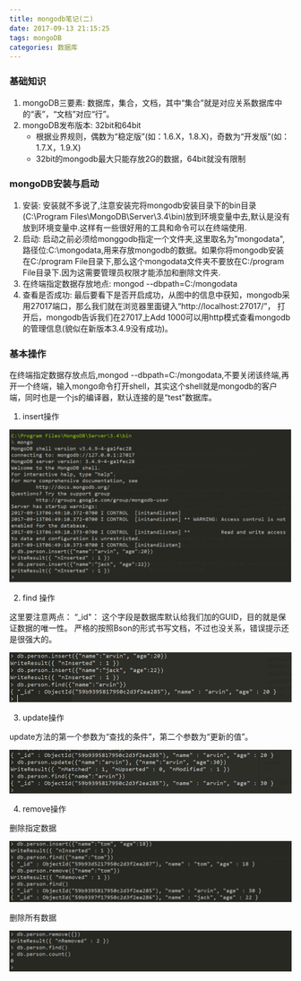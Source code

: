 ```yaml
---
title: mongodb笔记(二)
date: 2017-09-13 21:15:25
tags: mongoDB
categories: 数据库
---
```


### 基础知识
1. mongoDB三要素: 数据库，集合，文档，其中“集合”就是对应关系数据库中的“表”，“文档”对应“行”。
2. mongoDB发布版本: 32bit和64bit
    * 根据业界规则，偶数为“稳定版”(如：1.6.X，1.8.X)，奇数为“开发版”(如：1.7.X，1.9.X)
    * 32bit的mongodb最大只能存放2G的数据，64bit就没有限制

### mongoDB安装与启动
1. 安装: 安装就不多说了,注意安装完将mongodb安装目录下的bin目录(C:\Program Files\MongoDB\Server\3.4\bin)放到环境变量中去,默认是没有放到环境变量中.这样有一些很好用的工具和命令可以在终端使用.
2. 启动: 启动之前必须给monggodb指定一个文件夹,这里取名为”mongodata",路径位:C:\mongodata,用来存放mongodb的数据。如果你将mongodb安装在C:/program File目录下,那么这个mongodata文件夹不要放在C:/program File目录下.因为这需要管理员权限才能添加和删除文件夹.
3. 在终端指定数据存放地点:
mongod --dbpath=C:/mongodata
4. 查看是否成功:
最后要看下是否开启成功，从图中的信息中获知，mongodb采用27017端口，那么我们就在浏览器里面键入“http://localhost:27017/”，
打开后，mongodb告诉我们在27017上Add 1000可以用http模式查看mongodb的管理信息(貌似在新版本3.4.9没有成功)。

### 基本操作
在终端指定数据存放点后,mongod --dbpath=C:/mongodata,不要关闭该终端,再开一个终端，输入mongo命令打开shell，其实这个shell就是mongodb的客户端，同时也是一个js的编译器，默认连接的是“test”数据库。

1. insert操作

![](mongodb-note2-2017-09-13/1.png)

2. find 操作

这里要注意两点：
“_id"： 这个字段是数据库默认给我们加的GUID，目的就是保证数据的唯一性。
严格的按照Bson的形式书写文档，不过也没关系，错误提示还是很强大的。

![](mongodb-note2-2017-09-13/2.png)

3. update操作

update方法的第一个参数为“查找的条件”，第二个参数为“更新的值”。

![](mongodb-note2-2017-09-13/3.png)

4.  remove操作

删除指定数据

![](mongodb-note2-2017-09-13/4.png)

删除所有数据

![](mongodb-note2-2017-09-13/5.png)

